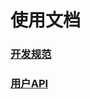 # 使用文档

### [开发规范](https://github.com/dotnetcore/Natasha/blob/master/article/Specification.md)



### [用户API](https://github.com/dotnetcore/Natasha/blob/master/article/UserAPI.md)
